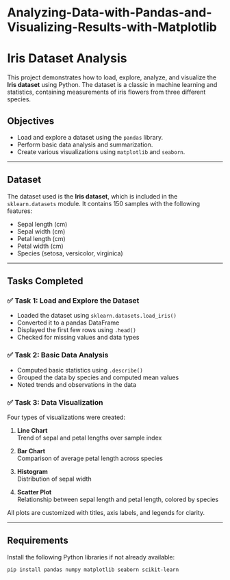 # Analyzing-Data-with-Pandas-and-Visualizing-Results-with-Matplotlib
# Iris Dataset Analysis

This project demonstrates how to load, explore, analyze, and visualize the **Iris dataset** using Python. The dataset is a classic in machine learning and statistics, containing measurements of iris flowers from three different species.

## Objectives

- Load and explore a dataset using the `pandas` library.
- Perform basic data analysis and summarization.
- Create various visualizations using `matplotlib` and `seaborn`.

---

## Dataset

The dataset used is the **Iris dataset**, which is included in the `sklearn.datasets` module. It contains 150 samples with the following features:

- Sepal length (cm)
- Sepal width (cm)
- Petal length (cm)
- Petal width (cm)
- Species (setosa, versicolor, virginica)

---

## Tasks Completed

### ✅ Task 1: Load and Explore the Dataset

- Loaded the dataset using `sklearn.datasets.load_iris()`
- Converted it to a pandas DataFrame
- Displayed the first few rows using `.head()`
- Checked for missing values and data types

### ✅ Task 2: Basic Data Analysis

- Computed basic statistics using `.describe()`
- Grouped the data by species and computed mean values
- Noted trends and observations in the data

### ✅ Task 3: Data Visualization

Four types of visualizations were created:

1. **Line Chart**  
   Trend of sepal and petal lengths over sample index

2. **Bar Chart**  
   Comparison of average petal length across species

3. **Histogram**  
   Distribution of sepal width

4. **Scatter Plot**  
   Relationship between sepal length and petal length, colored by species

All plots are customized with titles, axis labels, and legends for clarity.

---

## Requirements

Install the following Python libraries if not already available:

```bash
pip install pandas numpy matplotlib seaborn scikit-learn
